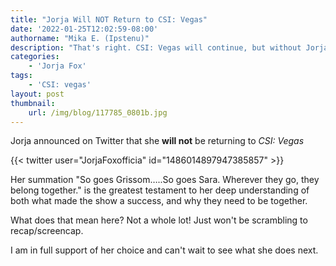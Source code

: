 ```yaml
---
title: "Jorja Will NOT Return to CSI: Vegas"
date: '2022-01-25T12:02:59-08:00'
authorname: "Mika E. (Ipstenu)"
description: "That's right. CSI: Vegas will continue, but without Jorja."
categories:
    - 'Jorja Fox'
tags:
    - 'CSI: vegas'
layout: post
thumbnail:
    url: /img/blog/117785_0801b.jpg
---
```


Jorja announced on Twitter that she **will not** be returning to _CSI: Vegas_

{{< twitter user="JorjaFoxofficia" id="1486014897947385857" >}}

Her summation "So goes Grissom…..So goes Sara. Wherever they go, they belong together." is the greatest testament to her deep understanding of both what made the show a success, and why they need to be together.

What does that mean here? Not a whole lot! Just won't be scrambling to recap/screencap.

I am in full support of her choice and can't wait to see what she does next.
